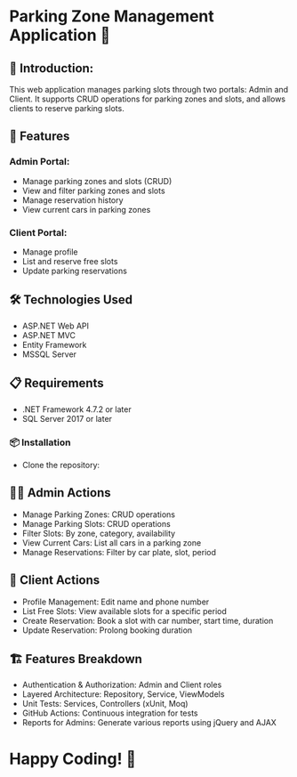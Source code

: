 # Parking Zone Management Application 🚗

## 🚀 Introduction:
This web application manages parking slots through two portals: Admin and Client. It supports CRUD operations for parking zones and slots, and allows clients to reserve parking slots.

## 🌟 Features
### Admin Portal:
- Manage parking zones and slots (CRUD)
- View and filter parking zones and slots
- Manage reservation history
- View current cars in parking zones

### Client Portal:
- Manage profile
- List and reserve free slots
- Update parking reservations

## 🛠️ Technologies Used
- ASP.NET Web API
- ASP.NET MVC
- Entity Framework
- MSSQL Server

## 📋 Requirements
- .NET Framework 4.7.2 or later
- SQL Server 2017 or later

### 📦 Installation
- Clone the repository:

## 🧑‍💼 Admin Actions
- Manage Parking Zones: CRUD operations
- Manage Parking Slots: CRUD operations
- Filter Slots: By zone, category, availability
- View Current Cars: List all cars in a parking zone
- Manage Reservations: Filter by car plate, slot, period

## 🧑‍ Client Actions
- Profile Management: Edit name and phone number
- List Free Slots: View available slots for a specific period
- Create Reservation: Book a slot with car number, start time, duration
- Update Reservation: Prolong booking duration

## 🏗️ Features Breakdown
- Authentication & Authorization: Admin and Client roles
- Layered Architecture: Repository, Service, ViewModels
- Unit Tests: Services, Controllers (xUnit, Moq)
- GitHub Actions: Continuous integration for tests
- Reports for Admins: Generate various reports using jQuery and AJAX

# Happy Coding! 🎉
